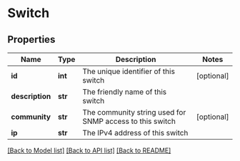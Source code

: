 # Switch

## Properties
Name | Type | Description | Notes
------------ | ------------- | ------------- | -------------
**id** | **int** | The unique identifier of this switch | [optional] 
**description** | **str** | The friendly name of this switch | 
**community** | **str** | The community string used for SNMP access to this switch | [optional] 
**ip** | **str** | The IPv4 address of this switch | 

[[Back to Model list]](../README.md#documentation-for-models) [[Back to API list]](../README.md#documentation-for-api-endpoints) [[Back to README]](../README.md)

